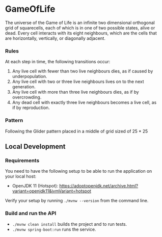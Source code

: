 # GameOfLife
The universe of the Game of Life is an infinite two dimensional orthogonal grid of squarecells, each of which is in one of two possible states, alive or dead. 
Every cell interacts with its eight neighbours, which are the cells that are horizontally, vertically, or diagonally adjacent.

### Rules
At each step in time, the following transitions occur:
1. Any live cell with fewer than two live neighbours dies, as if caused by under­population.
2. Any live cell with two or three live neighbours lives on to the next generation.
3. Any live cell with more than three live neighbours dies, as if by overcrowding.
4. Any dead cell with exactly three live neighbours becomes a live cell, as if by reproduction.

### Pattern
Following the Glider pattern placed in a middle of grid sized of 25 * 25



## Local Development

### Requirements

You need to have the following setup to be able to run the application
on your local host:

- OpenJDK 11 (Hotspot): https://adoptopenjdk.net/archive.html?variant=openjdk11&jvmVariant=hotspot

Verify your setup by running `./mvnw --version` from the command line.

### Build and run the API

- `./mvnw clean install` builds the project and to run tests.
- `./mvnw spring-boot:run` runs the service.
